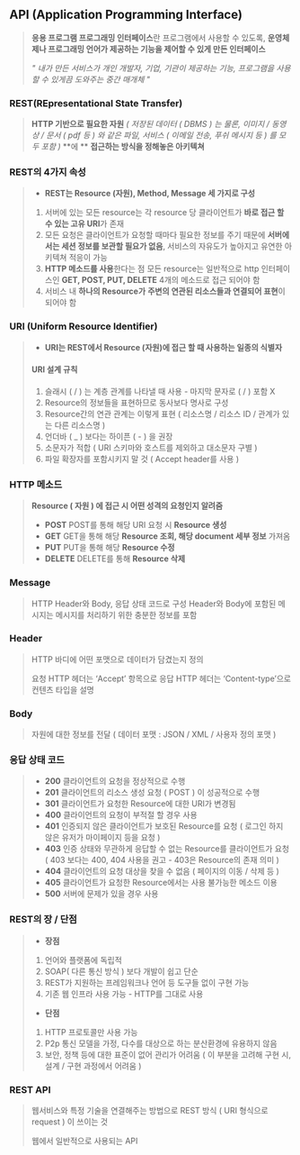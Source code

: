 ## API (Application Programming Interface)

> **응용 프로그램 프로그래밍 인터페이스**란 프로그램에서 사용할 수 있도록, 
> **운영체제나 프로그래밍 언어가 제공하는 기능을 제어할 수 있게 만든 인터페이스**
>
> *" 내가 만든 서비스가*
> *개인 개발자, 기업, 기관이 제공하는 기능, 프로그램을 사용할 수 있게끔*
> *도와주는 중간 매개체 "*

### REST(REpresentational State Transfer)

> **HTTP 기반으로 필요한 자원** *( 저장된 데이터 ( DBMS ) 는 물론,*
> *이미지 / 동영상 / 문서 ( pdf 등 ) 와 같은 파일, 서비스 ( 이메일 전송, 푸쉬 메시지 등 ) 를 모두 포함 )* **에 **
> **접근하는 방식을 정해놓은 아키텍쳐**

### REST의 4가지 속성

> * **REST는 Resource (자원), Method, Message 세 가지로 구성**
>
> 1. 서버에 있는 모든 resource는 각 resource 당 
>    클라이언트가 **바로 접근 할 수 있는 고유 URI**가 존재
> 2. 모든 요청은 클라이언트가 요청할 때마다 필요한 정보를 주기 때문에 
>    **서버에서는 세션 정보를 보관할 필요가 없음**, 
>    서비스의 자유도가 높아지고 유연한 아키텍쳐 적응이 가능
> 3. **HTTP 메소드를 사용**한다는 점
>    모든 resource는 일반적으로 
>    http 인터페이스인 **GET, POST, PUT, DELETE** 4개의 메소드로 
>    접근 되어야 함
> 4. 서비스 내 **하나의 Resource가**
>    **주변의 연관된 리소스들과 연결되어 표현**이 되어야 함

### URI (Uniform Resource Identifier)

> * **URI는 REST에서 Resource (자원)에 접근 할 때 사용하는 일종의 식별자**
>
> #### URI 설계 규칙
>
> 1. 슬래시 ( / ) 는 계층 관계를 나타낼 때 사용 - 마지막 문자로 ( / ) 포함 X
> 2. Resource의 정보들을 표현하므로 동사보다 명사로 구성
> 3. Resource간의 연관 관계는 이렇게 표현
>    ( 리소스명 / 리소스 ID / 관계가 있는 다른 리소스명 )
> 4. 언더바 ( _ ) 보다는 하이픈 ( - ) 을 권장
> 5. 소문자가 적합 ( URI 스키마와 호스트를 제외하고 대소문자 구별 )
> 6. 파일 확장자를 포함시키지 말 것 ( Accept header를 사용 )

### HTTP 메소드

> **Resource ( 자원 ) 에 접근 시 어떤 성격의 요청인지 알려줌**
>
> * **POST**
>   POST를 통해 해당 URI 요청 시 **Resource 생성**
> * **GET**
>   GET을 통해 해당 **Resource 조회, 해당 document 세부 정보** 가져옴
> * **PUT**
>   PUT을 통해 해당 **Resource 수정**
> * **DELETE**
>   DELETE를 통해 **Resource 삭제**

### Message

> HTTP Header와 Body, 응답 상태 코드로 구성
> Header와 Body에 포함된 메시지는 메시지를 처리하기 위한 충분한 정보를 포함

### Header

> HTTP 바디에 어떤 포맷으로 데이터가 담겼는지 정의
>
> 요청 HTTP 헤더는 ‘Accept’ 항목으로 응답 
> HTTP 헤더는 ‘Content-type’으로 컨텐츠 타입을 설명

### Body

> 자원에 대한 정보를 전달 ( 데이터 포맷 : JSON / XML / 사용자 정의 포맷 )

### 응답 상태 코드

> * **200**
>   클라이언트의 요청을 정상적으로 수행
> * **201**
>   클라이언트의 리소스 생성 요청 ( POST ) 이 성공적으로 수행
> * **301**
>   클라이언트가 요청한 Resource에 대한 URI가 변경됨
> * **400**
>   클라이언트의 요청이 부적절 할 경우 사용
> * **401**
>   인증되지 않은 클라이언트가 보호된 Resource를 요청
>   ( 로그인 하지 않은 유저가 마이페이지 등을 요청 )
> * **403**
>   인증 상태와 무관하게 응답할 수 없는 Resource를 클라이언트가 요청
>   ( 403 보다는 400, 404 사용을 권고 - 403은 Resource의 존재 의미 )
> * **404**
>   클라이언트의 요청 대상을 찾을 수 없음 ( 페이지의 이동 / 삭제 등 )
> * **405**
>   클라이언트가 요청한 Resource에서는 사용 불가능한 메소드 이용
> * **500**
>   서버에 문제가 있을 경우 사용

### REST의 장 / 단점

>* **장점**
>  1. 언어와 플랫폼에 독립적
>  2. SOAP( 다른 통신 방식 ) 보다 개발이 쉽고 단순
>  3. REST가 지원하는 프레임워크나 언어 등 도구들 없이 구현 가능
>  4. 기존 웹 인프라 사용 가능 - HTTP를 그대로 사용
>* **단점**
>  1. HTTP 프로토콜만 사용 가능
>  2. P2p 통신 모델을 가정, 
>     다수를 대상으로 하는 분산환경에 유용하지 않음
>  3. 보안, 정책 등에 대한 표준이 없어 관리가 어려움
>     ( 이 부분을 고려해 구현 시, 설계 / 구현 과정에서 어려움 )

### REST API

> 웹서비스와 특정 기술을 연결해주는 방법으로 
> REST 방식 ( URI 형식으로 request ) 이 쓰이는 것
>
> 웹에서 일반적으로 사용되는 API